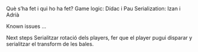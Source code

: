 Què s’ha fet i qui ho ha fet?
Game logic: Dídac i Pau
Serialization: Izan i Adrià


Known issues
...

Next steps
Serialitzar rotació dels players, fer que el player pugui disparar y serialitzar el transform de les bales.
